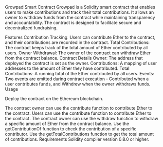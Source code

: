 
Growpad Smart Contract
Growpad is a Solidity smart contract that enables users to make contributions and track their total contributions. It allows an owner to withdraw funds from the contract while maintaining transparency and accountability. The contract is designed to facilitate secure and decentralized fundraising.

Features
Contribution Tracking: Users can contribute Ether to the contract, and their contributions are recorded in the contract.
Total Contributions: The contract keeps track of the total amount of Ether contributed by all users.
Owner Withdrawal: The owner of the contract can withdraw Ether from the contract balance.
Contract Details
Owner: The address that deployed the contract is set as the owner.
Contributions: A mapping of user addresses to the amount of Ether they have contributed.
Total Contributions: A running total of the Ether contributed by all users.
Events: Two events are emitted during contract execution - Contributed when a user contributes funds, and Withdrew when the owner withdraws funds.
Usage

Deploy the contract on the Ethereum blockchain.

The contract owner can use the contribute function to contribute Ether to the contract.
Users can use the contribute function to contribute Ether to the contract.
The contract owner can use the withdraw function to withdraw a specific amount of Ether from the contract balance.
Use the getContributionOf function to check the contribution of a specific contributor.
Use the getTotalContributions function to get the total amount of contributions.
Requirements
Solidity compiler version 0.8.0 or higher.
